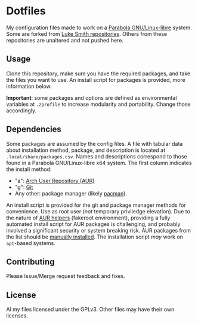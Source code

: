 Dotfiles
========

My configuration files made to work on a [Parabola GNU/Linux-libre](https://www.parabola.nu/) system.
Some are forked from [Luke Smith repositories](https://github.com/LukeSmithxyz).
Others from these repositories are unaltered and not pushed here.

Usage
-----

Clone this repository, make sure you have the required packages, and take the files you want to use.
An install script for packages is provided, more information below.

**Important**: some packages and options are defined as environmental variables at `.zprofile` to increase modularity and portability.
Change those accordingly.

Dependencies
------------

Some packages are assumed by the config files.
A file with tabular data about installation method, package, and description is located at `.local/share/packages.csv`.
Names and descriptions correspond to those found in a Parabola GNU/Linux-libre x64 system.
The first column indicates the install method:

* "a": [Arch User Repository (AUR)](https://wiki.archlinux.org/index.php/Arch_User_Repository)
* "g": [Git](https://wiki.archlinux.org/index.php/Git)
* Any other: package manager (likely [pacman](https://wiki.archlinux.org/index.php/Pacman)).

An install script is provided for the git and package manager methods for convenience.
Use as root user (*not* temporary priviledge elevation).
Due to the nature of [AUR helpers](https://wiki.archlinux.org/index.php/AUR_helpers) (fakeroot environment), providing a fully automated install script for AUR packages is challenging, and probably involved a significant security or system breaking risk.
AUR packages from the list should be [manually installed](https://wiki.archlinux.org/index.php/Arch_User_Repository#Installing_and_upgrading_packages).
The installation script *may* work on `apt`-based systems.

Contributing
------------

Please Issue/Merge request feedback and fixes.

License
-------

Al my files licensed under the GPLv3.
Other files may have their own licenses.
